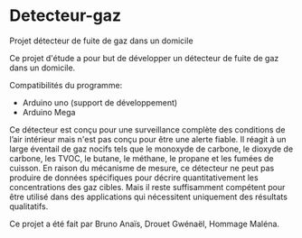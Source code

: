 # Detecteur-gaz
Projet détecteur de fuite de gaz dans un domicile

Ce projet d'étude a pour but de développer un détecteur de fuite de gaz dans un domicile.

Compatibilités du programme:
- Arduino uno (support de développement)
- Arduino Mega

Ce détecteur est conçu pour une surveillance complète des conditions de l’air intérieur mais n'est pas conçu pour être une alerte fiable.
Il réagit à un large éventail de gaz nocifs tels que le monoxyde de carbone, le dioxyde de carbone, les TVOC, le butane, le méthane, le propane et les fumées de cuisson.
En raison du mécanisme de mesure, ce détecteur ne peut pas produire de données spécifiques pour décrire quantitativement les concentrations des gaz cibles.
Mais il reste suffisamment compétent pour être utilisé dans des applications qui nécessitent uniquement des résultats qualitatifs.

Ce projet a été fait par Bruno Anaïs, Drouet Gwénaël, Hommage Maléna.
